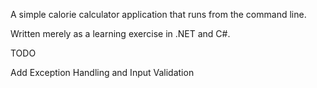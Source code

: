 A simple calorie calculator application that runs from the command line.

Written merely as a learning exercise in .NET and C#.

TODO

Add Exception Handling and Input Validation